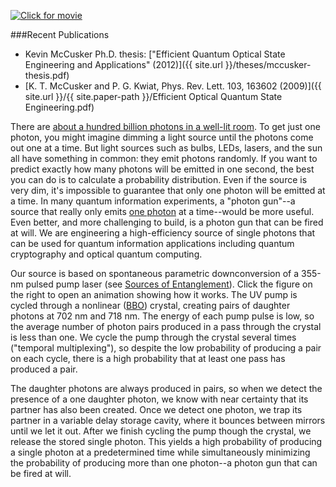 <a href="{{ site.url }}/movies/photongun.swf"><img src="{{ site.url }}/img/photongun.jpg" class="img-responsive pull-right movie-still" title="Click for movie"></a>

###Recent Publications
* Kevin McCusker Ph.D. thesis: ["Efficient Quantum Optical State Engineering and Applications" (2012)]({{ site.url }}/theses/mccusker-thesis.pdf)
* [K. T. McCusker and P. G. Kwiat, Phys. Rev. Lett. 103, 163602 (2009)]({{ site.url }}/{{ site.paper-path }}/Efficient Optical Quantum State Engineering.pdf)

There are [about a hundred billion photons in a well-lit room](http://scienceblogs.com/builtonfacts/2009/03/05/counting-photons/). To get just one photon, you might imagine dimming a light source until the photons come out one at a time. But light sources such as bulbs, LEDs, lasers, and the sun all have something in common: they emit photons randomly. If you want to predict exactly how many photons will be emitted in one second, the best you can do is to calculate a probability distribution. Even if the source is very dim, it's impossible to guarantee that only one photon will be emitted at a time. In many quantum information experiments, a "photon gun"--a source that really only emits [one photon](http://en.wikipedia.org/wiki/Fock_state) at a time--would be more useful. Even better, and more challenging to build, is a photon gun that can be fired at will. We are engineering a high-efficiency source of single photons that can be used for quantum information applications including quantum cryptography and optical quantum computing.

Our source is based on spontaneous parametric downconversion of a 355-nm pulsed pump laser (see [Sources of Entanglement](#sources-of-entanglement)). Click the figure on the right to open an animation showing how it works. The UV pump is cycled through a nonlinear ([BBO](http://en.wikipedia.org/wiki/Barium_borate)) crystal, creating pairs of daughter photons at 702 nm and 718 nm. The energy of each pump pulse is low, so the average number of photon pairs produced in a pass through the crystal is less than one. We cycle the pump through the crystal several times ("temporal multiplexing"), so despite the low probability of producing a pair on each cycle, there is a high probability that at least one pass has produced a pair.

The daughter photons are always produced in pairs, so when we detect the presence of a one daughter photon, we know with near certainty that its partner has also been created. Once we detect one photon, we trap its partner in a variable delay storage cavity, where it bounces between mirrors until we let it out. After we finish cycling the pump though the crystal, we release the stored single photon. This yields a high probability of producing a single photon at a predetermined time while simultaneously minimizing the probability of producing more than one photon--a photon gun that can be fired at will.